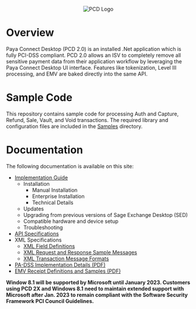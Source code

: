 <div align="center">

![PCD Logo](/PayaGateway/Paya-Connect-Desktop/Docs/Images/AA_SED_Logo.png)

</div>

# Overview
Paya Connect Desktop (PCD 2.0) is an installed .Net application which is fully PCI-DSS compliant. PCD 2.0 allows an ISV to completely remove all sensitive payment data from their application workflow by leveraging the Paya Connect Desktop UI interface. Features like tokenization, Level III processing, and EMV are baked directly into the same API.

# Sample Code
This repository contains sample code for processing Auth and Capture, Refund, Sale, Vault, and Void transactions. The required library and configuration files are included in the [Samples](/PayaGateway/Paya-Connect-Desktop/Samples) directory.

# Documentation
The following documentation is available on this site:
* [Implementation Guide](/PayaGateway/Paya-Connect-Desktop/Docs/Implementation_Guide.md)
  * Installation
    * Manual Installation
    * Enterprise Installation
    * Technical Details
  * Updates
  * Upgrading from previous versions of Sage Exchange Desktop (SED)
  * Compatible hardware and device setup
  * Troubleshooting
* [API Specifications](/PayaGateway/Paya-Connect-Desktop/Docs/PCD_API.md)
* XML Specifications
  * [XML Field Definitions](/PayaGateway/Paya-Connect-Desktop/Docs/XML_Field_Definitions.md)
  * [XML Request and Response Sample Messages](/PayaGateway/Paya-Connect-Desktop/Docs/XML_Request_and_Response_Samples.md)
  * [XML Transaction Message Formats](/PayaGateway/Paya-Connect-Desktop/Docs/XML_Transaction_Message_Formats.md)
* [PA-DSS Implementation Details (PDF)](/PayaGateway/Paya-Connect-Desktop/Docs/Sage_Exchange_Desktop_v2-PA-DSS_Implementation_Guide.pdf)
* [EMV Receipt Definitions and Samples (PDF)](/PayaGateway/Paya-Connect-Desktop/Docs/Sage_Exchange_Desktop_v2-EMV_Receipts.pdf)


**Window 8.1 will be supported by Microsoft until January 2023.  Customers using PCD 2X and Windows 8.1 need to maintain extended support with Microsoft after Jan. 2023 to remain compliant with the Software Security Framework PCI Council Guidelines.**
